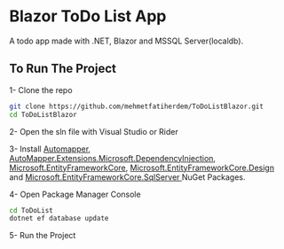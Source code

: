 # Blazor ToDo List App 
A todo app made with .NET, Blazor and MSSQL Server(localdb).

## To Run The Project
1- Clone the repo
```sh
git clone https://github.com/mehmetfatiherdem/ToDoListBlazor.git
cd ToDoListBlazor
```
2- Open the sln file with Visual Studio or Rider

3- Install [Automapper](https://www.nuget.org/packages/AutoMapper/12.0.1), [AutoMapper.Extensions.Microsoft.DependencyInjection](https://www.nuget.org/packages/AutoMapper.Extensions.Microsoft.DependencyInjection/12.0.0), [Microsoft.EntityFrameworkCore](https://www.nuget.org/packages/Microsoft.EntityFrameworkCore/7.0.4), [Microsoft.EntityFrameworkCore.Design](https://www.nuget.org/packages/Microsoft.EntityFrameworkCore.Design/7.0.4) and [Microsoft.EntityFrameworkCore.SqlServer ](https://www.nuget.org/packages/Microsoft.EntityFrameworkCore.SqlServer/7.0.4) NuGet Packages.

4- Open Package Manager Console
```sh
cd ToDoList
dotnet ef database update
```

5- Run the Project
